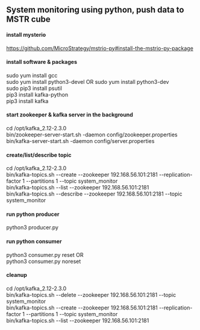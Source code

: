 ## System monitoring using python, push data to MSTR cube 

#### install mysterio
https://github.com/MicroStrategy/mstrio-py#install-the-mstrio-py-package

#### install software & packages
sudo yum install gcc <br />
sudo yum install python3-devel OR sudo yum install python3-dev <br />
sudo pip3 install psutil <br /> 
pip3 install kafka-python <br />
pip3 install kafka <br />

#### start zookeeper & kafka server in the background
cd /opt/kafka_2.12-2.3.0 <br /> 
bin/zookeeper-server-start.sh -daemon config/zookeeper.properties  <br />
bin/kafka-server-start.sh -daemon config/server.properties <br />

#### create/list/describe topic
cd /opt/kafka_2.12-2.3.0  <br />
bin/kafka-topics.sh --create --zookeeper 192.168.56.101:2181 --replication-factor 1 --partitions 1 --topic system_monitor <br />
bin/kafka-topics.sh --list --zookeeper 192.168.56.101:2181 <br />
bin/kafka-topics.sh --describe --zookeeper 192.168.56.101:2181 --topic system_monitor <br />

#### run python producer
python3 producer.py  <br />

#### run python consumer
python3 consumer.py reset OR <br />
python3 consumer.py noreset <br />

#### cleanup
cd /opt/kafka_2.12-2.3.0  <br />
bin/kafka-topics.sh --delete --zookeeper 192.168.56.101:2181 --topic system_monitor <br />
bin/kafka-topics.sh --create --zookeeper 192.168.56.101:2181 --replication-factor 1 --partitions 1 --topic system_monitor <br />
bin/kafka-topics.sh --list --zookeeper 192.168.56.101:2181 <br />
